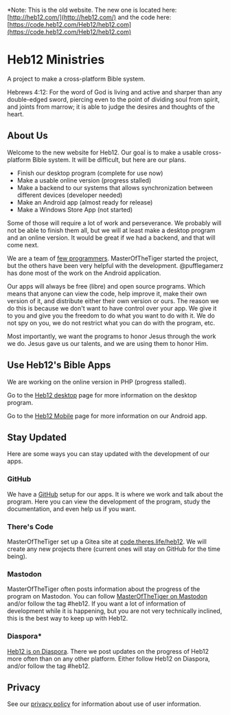 *Note: This is the old website. The new one is located here: [http://heb12.com/](http://heb12.com/) and the code here: [https://code.heb12.com/Heb12/heb12.com](https://code.heb12.com/Heb12/heb12.com)
# Heb12 Ministries
A project to make a cross-platform Bible system.

Hebrews 4:12:
  For the word of God is living and active and sharper than any double-edged sword, piercing even to the point of dividing soul from spirit, and joints from marrow; it is able to judge the desires and thoughts of the heart.

## About Us
Welcome to the new website for Heb12. Our goal is to make a usable cross-platform Bible system. It will be difficult, but here are our plans.

- Finish our desktop program (complete for use now)
- Make a usable online version (progress stalled)
- Make a backend to our systems that allows synchronization between different devices (developer needed)
- Make an Android app (almost ready for release)
- Make a Windows Store App (not started)

Some of those will require a lot of work and perseverance. We probably will not be able to finish them all, but we will at least make a desktop program and an online version. It would be great if we had a backend, and that will come next.

We are a team of [few programmers](members). MasterOfTheTiger started the project, but the others have been very helpful with the development. @pufflegamerz has done most of the work on the Android application.

Our apps will always be free (libre) and open source programs. Which means that anyone can view the code, help improve it, make their own version of it, and distribute either their own version or ours. The reason we do this is because we don't want to have control over your app. We give it to you and give you the freedom to do what you want to do with it. We do not spy on you, we do not restrict what you can do with the program, etc.

Most importantly, we want the programs to honor Jesus through the work we do. Jesus gave us our talents, and we are using them to honor Him.

## Use Heb12's Bible Apps
We are working on the online version in PHP (progress stalled).

Go to the [Heb12 desktop](desktop) page for more information on the desktop program. 

Go to the [Heb12 Mobile](https://heb12.ml/mobile/) page for more information on our Android app.

## Stay Updated
Here are some ways you can stay updated with the development of our apps.

### GitHub
We have a [GitHub](https://github.com/heb12) setup for our apps. It is where we work and talk about the program. Here you can view the development of the program, study the documentation, and even help us if you want.

### There's Code
MasterOfTheTiger set up a Gitea site at [code.theres.life/heb12](https://code.theres.life/heb12). We will create any new projects there (current ones will stay on GitHub for the time being).

### Mastodon
MasterOfTheTiger often posts information about the progress of the program on Mastodon. You can follow [MasterOfTheTiger on Mastodon](https://theres.life/@masterofthetiger) and/or follow the tag #heb12. If you want a lot of information of development while it is happening, but you are not very technically inclined, this is the best way to keep up with Heb12. 

### Diaspora*
[Heb12 is on Diaspora](https://diasp.org/u/heb12). There we post updates on the progress of Heb12 more often than on any other platform. Either follow Heb12 on Diaspora, and/or follow the tag #heb12. 

## Privacy
See our [privacy policy](privacy) for information about use of user information.
